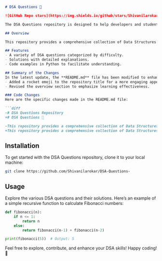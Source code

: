```markdown
# DSA Questions 🚀

![GitHub Repo stars](https://img.shields.io/github/stars/Shivanilarokar/DSA-Questions-?style=social) ![GitHub forks](https://img.shields.io/github/forks/Shivanilarokar/DSA-Questions-?style=social)

The DSA Questions repository is designed to help developers and students enhance their understanding of data structures and algorithms through practical questions and solutions. Each question is carefully curated, providing a solid foundation for mastering DSA concepts.

## Overview

This repository provides a comprehensive collection of Data Structures and Algorithms (DSA) questions, along with solutions and explanations to help you learn effectively.

## Features
- A variety of DSA questions categorized by difficulty.
- Solutions with detailed explanations.
- Code examples in Python to facilitate understanding.

## Summary of the Changes
In the latest update, the **README.md** file has been modified to enhance clarity and engagement:
- Added a rocket emoji to the repository title for a more engaging appearance.
- Revised the overview section to emphasize learning effectiveness.

### Code Changes
Here are the specific changes made in the README.md file:

```diff
-# DSA Questions Repository
+# DSA Questions 🚀

-This repository provides a comprehensive collection of Data Structures and Algorithms (DSA) questions aimed at helping both beginners and experienced developers enhance their understanding through practical examples and solutions.
+This repository provides a comprehensive collection of Data Structures and Algorithms (DSA) questions, along with solutions and explanations to help you learn effectively.
```

## Installation
To get started with the DSA Questions repository, clone it to your local machine:

```bash
git clone https://github.com/Shivanilarokar/DSA-Questions-
```

## Usage
Explore the various DSA questions and their solutions. Here’s an example of a simple recursive function to calculate Fibonacci numbers:

```python
def fibonacci(n):
    if n <= 1:
        return n
    else:
        return fibonacci(n-1) + fibonacci(n-2)

print(fibonacci(5))  # Output: 5
```

Feel free to explore, contribute, and enhance your DSA skills! Happy coding! 🎉
```